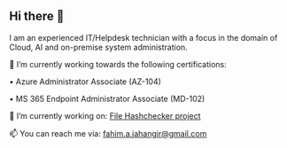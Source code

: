 ## Hi there 👋

I am an experienced IT/Helpdesk technician with a focus in the domain of Cloud, AI and on-premise system administration.

🌱 I’m currently working towards the following certifications:

• Azure Administrator Associate (AZ-104)

• MS 365 Endpoint Administrator Associate (MD-102)

🔭 I’m currently working on:
[File Hashchecker project](https://github.com/Ryukojin/File_hashchecker)

📫 You can reach me via: fahim.a.jahangir@gmail.com
